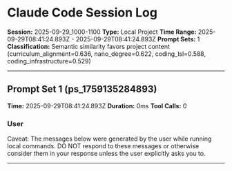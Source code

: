 # Claude Code Session Log

**Session:** 2025-09-29_1000-1100
**Type:** Local Project
**Time Range:** 2025-09-29T08:41:24.893Z - 2025-09-29T08:41:24.893Z
**Prompt Sets:** 1
**Classification:** Semantic similarity favors project content (curriculum_alignment=0.636, nano_degree=0.622, coding_lsl=0.588, coding_infrastructure=0.529)

---

<a name="ps_1759135284893"></a>
## Prompt Set 1 (ps_1759135284893)

**Time:** 2025-09-29T08:41:24.893Z
**Duration:** 0ms
**Tool Calls:** 0

### User

Caveat: The messages below were generated by the user while running local commands. DO NOT respond to these messages or otherwise consider them in your response unless the user explicitly asks you to.

---

